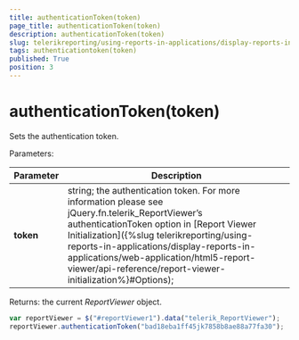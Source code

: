 ```yaml
---
title: authenticationToken(token)
page_title: authenticationToken(token) 
description: authenticationToken(token)
slug: telerikreporting/using-reports-in-applications/display-reports-in-applications/web-application/html5-report-viewer/api-reference/reportviewer/methods/authenticationtoken(token)
tags: authenticationtoken(token)
published: True
position: 3
---
```

<style>
table th:first-of-type {
    width: 15%;
}
table th:nth-of-type(2) {
    width: 85%;
}
</style>

# authenticationToken(token)

Sets the authentication token.

Parameters:


| Parameter | Description |
| ------ | ------ |
| __token__ |string; the authentication token. For more information please see jQuery.fn.telerik_ReportViewer’s authenticationToken option in [Report Viewer Initialization]({%slug telerikreporting/using-reports-in-applications/display-reports-in-applications/web-application/html5-report-viewer/api-reference/report-viewer-initialization%}#Options);|


Returns: the current *ReportViewer* object.

    
````js
var reportViewer = $("#reportViewer1").data("telerik_ReportViewer");
reportViewer.authenticationToken("bad18eba1ff45jk7858b8ae88a77fa30");
````

